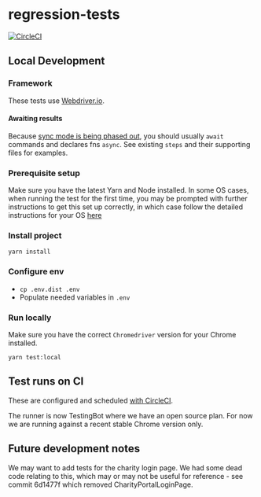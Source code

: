 # regression-tests

[![CircleCI](https://circleci.com/gh/thebiggive/regression-tests.svg?style=svg)](https://circleci.com/gh/thebiggive/regression-tests)

## Local Development

### Framework

These tests use [Webdriver.io](https://webdriver.io/).

#### Awaiting results

Because [sync mode is being phased out](https://webdriver.io/docs/async-migration/), you should usually `await` commands and declares fns `async`.
See existing `steps` and their supporting files for examples.

### Prerequisite setup
Make sure you have the latest Yarn and Node installed.
In some OS cases, when running the test for the first time, you may be prompted with further instructions to get
this set up correctly, in which case follow the detailed instructions for your OS [here](https://github.com/nodejs/node-gyp)

### Install project

```
yarn install
```

### Configure env

* `cp .env.dist .env`
* Populate needed variables in `.env`

### Run locally

Make sure you have the correct `Chromedriver` version for your Chrome installed.
```
yarn test:local
```

## Test runs on CI

These are configured and scheduled [with CircleCI](./circle.yml).

The runner is now TestingBot where we have an open source plan. For now we are running against a recent stable Chrome version only.

## Future development notes

We may want to add tests for the charity login page. We had some dead code relating to this,
which may or may not be useful for reference - see commit 6d1477f which removed CharityPortalLoginPage.
